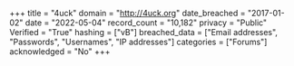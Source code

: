 +++
title = "4uck"
domain = "http://4uck.org"
date_breached = "2017-01-02"
date = "2022-05-04"
record_count = "10,182"
privacy = "Public"
Verified = "True"
hashing = ["vB"]
breached_data = ["Email addresses", "Passwords", "Usernames", "IP addresses"]
categories = ["Forums"]
acknowledged = "No"
+++
